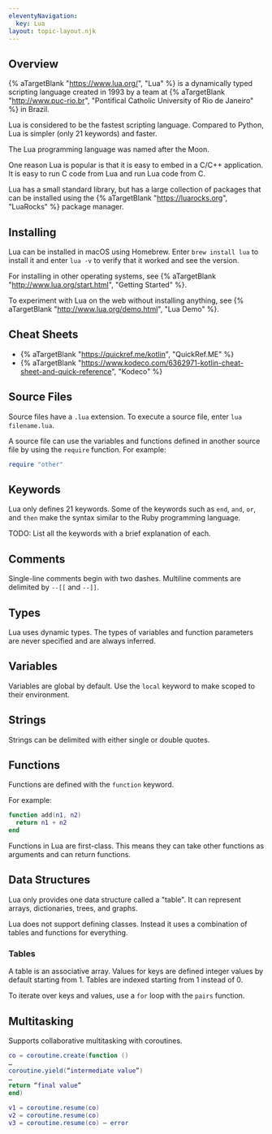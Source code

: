 ```yaml
---
eleventyNavigation:
  key: Lua
layout: topic-layout.njk
---
```


## Overview

{% aTargetBlank "https://www.lua.org/", "Lua" %} is a
dynamically typed scripting language created in 1993
by a team at {% aTargetBlank "http://www.puc-rio.br",
"Pontifical Catholic University of Rio de Janeiro" %} in Brazil.

Lua is considered to be the fastest scripting language.
Compared to Python, Lua is simpler (only 21 keywords) and faster.

The Lua programming language was named after the Moon.

One reason Lua is popular is that it is easy to embed in a C/C++ application.
It is easy to run C code from Lua and run Lua code from C.

Lua has a small standard library, but has a
large collection of packages that can be installed using the
{% aTargetBlank "https://luarocks.org", "LuaRocks" %} package manager.

## Installing

Lua can be installed in macOS using Homebrew.
Enter `brew install lua` to install it
and enter `lua -v` to verify that it worked and see the version.

For installing in other operating systems, see
{% aTargetBlank "http://www.lua.org/start.html", "Getting Started" %}.

To experiment with Lua on the web without installing anything,
see {% aTargetBlank "http://www.lua.org/demo.html", "Lua Demo" %}.

## Cheat Sheets

- {% aTargetBlank "https://quickref.me/kotlin", "QuickRef.ME" %}
- {% aTargetBlank "https://www.kodeco.com/6362971-kotlin-cheat-sheet-and-quick-reference", "Kodeco" %}

## Source Files

Source files have a `.lua` extension.
To execute a source file, enter `lua filename.lua`.

A source file can use the variables and functions
defined in another source file by using the `require` function.
For example:

```lua
require "other"
```

## Keywords

Lua only defines 21 keywords.
Some of the keywords such as `end`, `and`, `or`, and `then`
make the syntax similar to the Ruby programming language.

TODO: List all the keywords with a brief explanation of each.

## Comments

Single-line comments begin with two dashes.
Multiline comments are delimited by `--[[` and `--]]`.

## Types

Lua uses dynamic types.
The types of variables and function parameters
are never specified and are always inferred.

## Variables

Variables are global by default.
Use the `local` keyword to make scoped to their environment.

## Strings

Strings can be delimited with either single or double quotes.

## Functions

Functions are defined with the `function` keyword.

For example:

```lua
function add(n1, n2)
  return n1 + n2
end
```

Functions in Lua are first-class.
This means they can take other functions as arguments
and can return functions.

## Data Structures

Lua only provides one data structure called a "table".
It can represent arrays, dictionaries, trees, and graphs.

Lua does not support defining classes.
Instead it uses a combination of tables and functions for everything.

### Tables

A table is an associative array.
Values for keys are defined integer values by default starting from 1.
Tables are indexed starting from 1 instead of 0.

To iterate over keys and values, use a `for` loop with the `pairs` function.

## Multitasking

Supports collaborative multitasking with coroutines.

```lua
co = coroutine.create(function ()
…
coroutine.yield(“intermediate value”)
…
return “final value”
end)

v1 = coroutine.resume(co)
v2 = coroutine.resume(co)
v3 = coroutine.resume(co) — error
```
